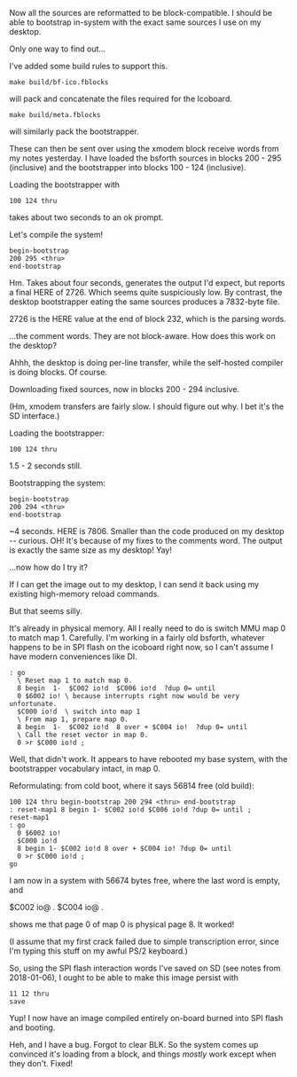 Now all the sources are reformatted to be block-compatible. I should be able to
bootstrap in-system with the exact same sources I use on my desktop.

Only one way to find out...


I've added some build rules to support this.

    make build/bf-ico.fblocks

will pack and concatenate the files required for the Icoboard.

    make build/meta.fblocks

will similarly pack the bootstrapper.

These can then be sent over using the xmodem block receive words from my notes
yesterday. I have loaded the bsforth sources in blocks 200 - 295 (inclusive) and
the bootstrapper into blocks 100 - 124 (inclusive).

Loading the bootstrapper with

    100 124 thru

takes about two seconds to an ok prompt.

Let's compile the system!

    begin-bootstrap
    200 295 <thru>
    end-bootstrap

Hm. Takes about four seconds, generates the output I'd expect, but reports a
final HERE of 2726. Which seems quite suspiciously low. By contrast, the desktop
bootstrapper eating the same sources produces a 7832-byte file.

2726 is the HERE value at the end of block 232, which is the parsing words.

...the comment words. They are not block-aware. How does this work on the
desktop?

Ahhh, the desktop is doing per-line transfer, while the self-hosted compiler is
doing blocks. Of course.

Downloading fixed sources, now in blocks 200 - 294 inclusive.

(Hm, xmodem transfers are fairly slow. I should figure out why. I bet it's the
SD interface.)


Loading the bootstrapper:

    100 124 thru

1.5 - 2 seconds still.

Bootstrapping the system:

    begin-bootstrap
    200 294 <thru>
    end-bootstrap

~4 seconds. HERE is 7806. Smaller than the code produced on my desktop --
curious. OH! It's because of my fixes to the comments word. The output is
exactly the same size as my desktop! Yay!

...now how do I try it?

If I can get the image out to my desktop, I can send it back using my existing
high-memory reload commands.

But that seems silly.

It's already in physical memory. All I really need to do is switch MMU map 0 to
match map 1. Carefully. I'm working in a fairly old bsforth, whatever happens to
be in SPI flash on the icoboard right now, so I can't assume I have modern
conveniences like DI.

    : go
      \ Reset map 1 to match map 0.
      8 begin  1-  $C002 io!d  $C006 io!d  ?dup 0= until
      0 $6002 io! \ because interrupts right now would be very unfortunate.
      $C000 io!d  \ switch into map 1
      \ From map 1, prepare map 0.
      8 begin  1-  $C002 io!d  8 over + $C004 io!  ?dup 0= until
      \ Call the reset vector in map 0.
      0 >r $C000 io!d ;

Well, that didn't work. It appears to have rebooted my base system, with the
bootstrapper vocabulary intact, in map 0.

Reformulating: from cold boot, where it says 56814 free (old build):

    100 124 thru begin-bootstrap 200 294 <thru> end-bootstrap
    : reset-map1 8 begin 1- $C002 io!d $C006 io!d ?dup 0= until ;
    reset-map1
    : go
      0 $6002 io!
      $C000 io!d
      8 begin 1- $C002 io!d 8 over + $C004 io! ?dup 0= until
      0 >r $C000 io!d ;
    go

I am now in a system with 56674 bytes free, where the last word is empty, and
  
  $C002 io@ . $C004 io@ .

shows me that page 0 of map 0 is physical page 8. It worked!

(I assume that my first crack failed due to simple transcription error, since
I'm typing this stuff on my awful PS/2 keyboard.)


So, using the SPI flash interaction words I've saved on SD (see notes from
2018-01-06), I ought to be able to make this image persist with

    11 12 thru
    save

Yup! I now have an image compiled entirely on-board burned into SPI flash and
booting.


Heh, and I have a bug. Forgot to clear BLK. So the system comes up convinced
it's loading from a block, and things *mostly* work except when they don't.
Fixed!
